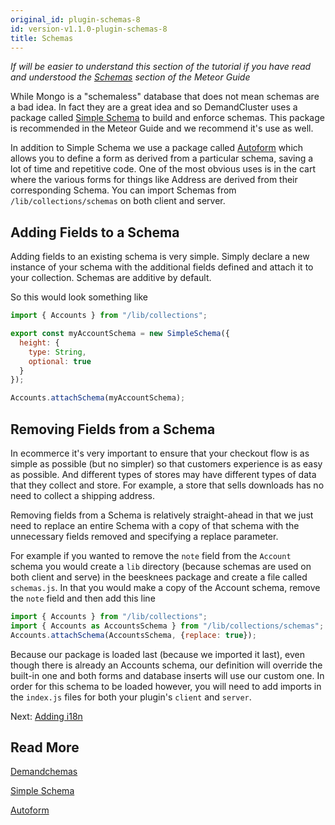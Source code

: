 ```yaml
---
original_id: plugin-schemas-8
id: version-v1.1.0-plugin-schemas-8
title: Schemas
---
```

    
_If will be easier to understand this section of the tutorial if you have read and understood the [Schemas](http://guide.meteor.com/collections.html#schemas) section of the Meteor Guide_

While Mongo is a "schemaless" database that does not mean schemas are a bad idea. In fact they are a great idea and so DemandCluster uses a package called [Simple Schema](https://atmospherejs.com/aldeed/simple-schema) to build and enforce schemas. This package is recommended in the Meteor Guide and we recommend it's use as well.

In addition to Simple Schema we use a package called [Autoform](https://github.com/aldeed/meteor-autoform) which allows you to define a form as derived from a particular schema, saving a lot of time and repetitive code. One of the most obvious uses is in the cart where the various forms for things like Address are derived from their corresponding Schema. You can import Schemas from `/lib/collections/schemas` on both client and server.

## Adding Fields to a Schema

Adding fields to an existing schema is very simple. Simply declare a new instance of your schema with the additional fields defined and attach it to your collection. Schemas are additive by default.

So this would look something like

```js
import { Accounts } from "/lib/collections";

export const myAccountSchema = new SimpleSchema({
  height: {
    type: String,
    optional: true
  }
});

Accounts.attachSchema(myAccountSchema);
```

## Removing Fields from a Schema

In ecommerce it's very important to ensure that your checkout flow is as simple as possible (but no simpler) so that customers experience is as easy as possible. And different types of stores may have different types of data that they collect and store. For example, a store that sells downloads has no need to collect a shipping address.

Removing fields from a Schema is relatively straight-ahead in that we just need to replace an entire Schema with a copy of that schema with the unnecessary fields removed and specifying a replace parameter.

For example if you wanted to remove the `note` field from the `Account` schema you would create a `lib` directory (because schemas are used on both client and serve) in the beesknees package and create a file called `schemas.js`. In that you would make a copy of the Account schema, remove the `note` field and then add this line

```js
import { Accounts } from "/lib/collections";
import { Accounts as AccountsSchema } from "/lib/collections/schemas";
Accounts.attachSchema(AccountsSchema, {replace: true});
```

Because our package is loaded last (because we imported it last), even though there is already an Accounts schema, our definition will override the built-in one and both forms and database inserts will use our custom one. In order for this schema to be loaded however, you will need to add imports in the `index.js` files for both your plugin's `client` and `server`.

Next: [Adding i18n](plugin-i18n-9)

## Read More

[Demandchemas](simple-schema.md)

[Simple Schema](https://atmospherejs.com/aldeed/simple-schema)

[Autoform](https://github.com/aldeed/meteor-autoform)
